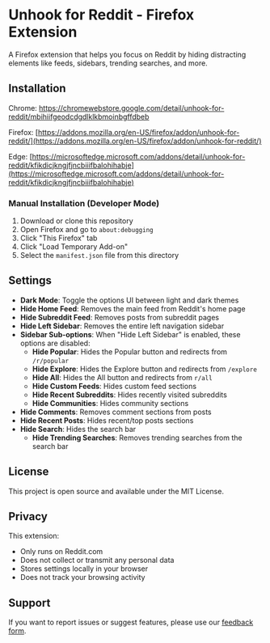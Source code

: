 # Unhook for Reddit - Firefox Extension

A Firefox extension that helps you focus on Reddit by hiding distracting elements like feeds, sidebars, trending searches, and more.

## Installation

Chrome: [https://chromewebstore.google.com/detail/unhook-for-reddit/mbihiifgeodcdgdlklkbmoinbgffdbeb ](https://chromewebstore.google.com/detail/unhook-for-reddit/mbihiifgeodcdgdlklkbmoinbgffdbeb )

Firefox: [https://addons.mozilla.org/en-US/firefox/addon/unhook-for-reddit/](https://addons.mozilla.org/en-US/firefox/addon/unhook-for-reddit/)

Edge: [https://microsoftedge.microsoft.com/addons/detail/unhook-for-reddit/kfikdicjkngjfjncbiiifbalohihabje](https://microsoftedge.microsoft.com/addons/detail/unhook-for-reddit/kfikdicjkngjfjncbiiifbalohihabje)

### Manual Installation (Developer Mode)
1. Download or clone this repository
2. Open Firefox and go to `about:debugging`
3. Click "This Firefox" tab
4. Click "Load Temporary Add-on"
5. Select the `manifest.json` file from this directory

## Settings

- **Dark Mode**: Toggle the options UI between light and dark themes
- **Hide Home Feed**: Removes the main feed from Reddit's home page
- **Hide Subreddit Feed**: Removes posts from subreddit pages
- **Hide Left Sidebar**: Removes the entire left navigation sidebar
- **Sidebar Sub-options**: When "Hide Left Sidebar" is enabled, these options are disabled:
  - **Hide Popular**: Hides the Popular button and redirects from `/r/popular`
  - **Hide Explore**: Hides the Explore button and redirects from `/explore`
  - **Hide All**: Hides the All button and redirects from `r/all`
  - **Hide Custom Feeds**: Hides custom feed sections
  - **Hide Recent Subreddits**: Hides recently visited subreddits
  - **Hide Communities**: Hides community sections
- **Hide Comments**: Removes comment sections from posts
- **Hide Recent Posts**: Hides recent/top posts sections
- **Hide Search**: Hides the search bar
  - **Hide Trending Searches**: Removes trending searches from the search bar

## License

This project is open source and available under the MIT License.

## Privacy

This extension:
- Only runs on Reddit.com
- Does not collect or transmit any personal data
- Stores settings locally in your browser
- Does not track your browsing activity

## Support

If you want to report issues or suggest features, please use our [feedback form](https://forms.gle/wB7BN8a7Be9aJTRq7).
